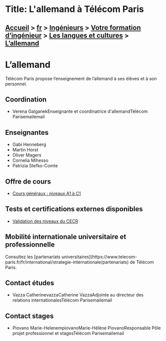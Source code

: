 # Title: L'allemand à Télécom Paris

## [Accueil](https://www.telecom-paris.fr "https://www.telecom-paris.fr") > [fr](https://www.telecom-paris.fr/fr "fr") > [Ingénieurs](https://www.telecom-paris.fr/fr/ingenieur "Ingénieurs") > [Votre formation d’ingénieur](https://www.telecom-paris.fr/fr/ingenieur/formation "Votre formation d’ingénieur") > [Les langues et cultures](https://www.telecom-paris.fr/fr/ingenieur/formation/langues-cultures "Les langues et cultures") > [L’allemand](https://www.telecom-paris.fr/fr/ingenieur/formation/langues-cultures/allemand)

[](https://www.telecom-paris.fr/fr/accueil)

# L’allemand

Télécom Paris propose l’enseignement de l’allemand à ses élèves et à son
personnel.

## Coordination

  * Verena GalganekEnseignante et coordinatrice d'allemandTélécom Parisemailemail

## Enseignantes

  * Gabi Henneberg
  * Martin Horst
  * Oliver Magers
  * Cornelia Mihesso
  * Patrizia Stefko-Comte

## Offre de cours

  * [Cours généraux : niveaux A1 à C1](https://synapses.telecom-paris.fr/catalogue/2020-2021/parcours/1421/LC-ALL-allemand?from=P2759)

## Tests et certifications externes disponibles

  * [Validation des niveaux du CECR](https://www.goethe.de/ins/fr/fr/sta/par/prf.html)

## Mobilité internationale universitaire et professionnelle

Consultez les [partenariats universitaires](https://www.telecom-
paris.fr/fr/international/strategie-internationale/partenariats) de Télécom
Paris.

## Contact études

  * Vazza CatherinevazzaCatherine VazzaAdjointe au directeur des relations internationalesTélécom Parisemailemail

## Contact stages

  * Piovano Marie-HelenempiovanoMarie-Hélène PiovanoResponsable Pôle projet professionnel et stagesTélécom Parisemailemail

